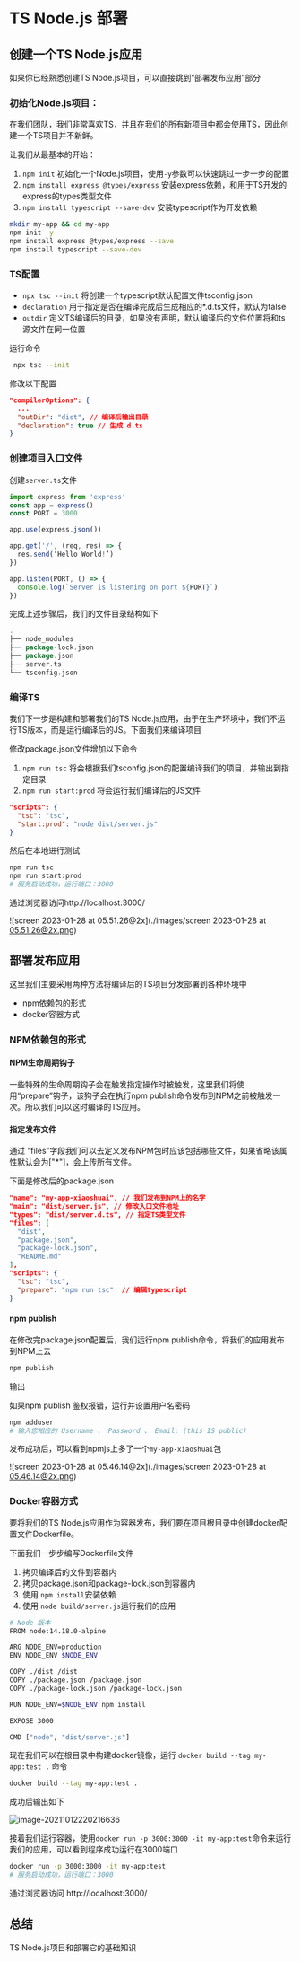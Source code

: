 # TS Node.js 部署

## 创建一个TS Node.js应用

如果你已经熟悉创建TS Node.js项目，可以直接跳到“部署发布应用”部分

### 初始化Node.js项目：

在我们团队，我们非常喜欢TS，并且在我们的所有新项目中都会使用TS，因此创建一个TS项目并不新鲜。

让我们从最基本的开始：

1. `npm init` 初始化一个Node.js项目，使用`-y`参数可以快速跳过一步一步的配置
2. `npm install express @types/express` 安装express依赖，和用于TS开发的express的types类型文件
3. `npm install typescript --save-dev` 安装typescript作为开发依赖

```bash
mkdir my-app && cd my-app
npm init -y
npm install express @types/express --save
npm install typescript --save-dev

```

### TS配置

- `npx tsc --init` 将创建一个typescript默认配置文件tsconfig.json
- `declaration` 用于指定是否在编译完成后生成相应的*.d.ts文件，默认为false
- `outdir` 定义TS编译后的目录，如果没有声明，默认编译后的文件位置将和ts源文件在同一位置

运行命令

```bash
 npx tsc --init

```

修改以下配置

```json
"compilerOptions": {
  ...
  "outDir": "dist", // 编译后输出目录
  "declaration": true // 生成 d.ts
}

```

### 创建项目入口文件

创建`server.ts`文件

```typescript
import express from 'express'
const app = express()
const PORT = 3000

app.use(express.json())

app.get('/', (req, res) => {
  res.send(‘Hello World!’)
})

app.listen(PORT, () => {
  console.log(`Server is listening on port ${PORT}`)
})

```

完成上述步骤后，我们的文件目录结构如下

```go
.
├── node_modules
├── package-lock.json
├── package.json
├── server.ts
└── tsconfig.json

```

### 编译TS

我们下一步是构建和部署我们的TS Node.js应用，由于在生产环境中，我们不运行TS版本，而是运行编译后的JS。下面我们来编译项目

修改package.json文件增加以下命令

1. `npm run tsc` 将会根据我们tsconfig.json的配置编译我们的项目，并输出到指定目录
2. `npm run start:prod` 将会运行我们编译后的JS文件

```json
"scripts": {
  "tsc": "tsc",
  "start:prod": "node dist/server.js"
}

```

然后在本地进行测试

```bash
npm run tsc
npm run start:prod
# 服务启动成功，运行端口：3000
```

通过浏览器访问http://localhost:3000/

![screen 2023-01-28 at 05.51.26@2x](./images/screen 2023-01-28 at 05.51.26@2x.png)

## 部署发布应用

这里我们主要采用两种方法将编译后的TS项目分发部署到各种环境中

- npm依赖包的形式
- docker容器方式

### NPM依赖包的形式

#### NPM生命周期钩子

一些特殊的生命周期钩子会在触发指定操作时被触发，这里我们将使用“prepare”钩子，该狗子会在执行npm publish命令发布到NPM之前被触发一次。所以我们可以这时编译的TS应用。

#### 指定发布文件

通过 “files”字段我们可以去定义发布NPM包时应该包括哪些文件，如果省略该属性默认会为["*"]，会上传所有文件。

下面是修改后的package.json

```json
"name": "my-app-xiaoshuai", // 我们发布到NPM上的名字
"main": "dist/server.js", // 修改入口文件地址
"types": "dist/server.d.ts", // 指定TS类型文件
"files": [
  "dist",
  "package.json",
  "package-lock.json",
  "README.md"
],
"scripts": {
  "tsc": "tsc",
  "prepare": "npm run tsc"  // 编辑typescript
}

```

#### npm publish

在修改完package.json配置后，我们运行npm publish命令，将我们的应用发布到NPM上去

```bash
npm publish
```

输出

如果npm publish 鉴权报错，运行并设置用户名密码

```bash
npm adduser
# 输入您相应的 Username 、 Password 、 Email: (this IS public)
```

发布成功后，可以看到npmjs上多了一个`my-app-xiaoshuai`包

![screen 2023-01-28 at 05.46.14@2x](./images/screen 2023-01-28 at 05.46.14@2x.png)

### Docker容器方式

要将我们的TS Node.js应用作为容器发布，我们要在项目根目录中创建docker配置文件Dockerfile。

下面我们一步步编写Dockerfile文件

1. 拷贝编译后的文件到容器内
2. 拷贝package.json和package-lock.json到容器内
3. 使用 `npm install`安装依赖
4. 使用 `node build/server.js`运行我们的应用

```bash
# Node 版本
FROM node:14.18.0-alpine

ARG NODE_ENV=production
ENV NODE_ENV $NODE_ENV

COPY ./dist /dist
COPY ./package.json /package.json
COPY ./package-lock.json /package-lock.json

RUN NODE_ENV=$NODE_ENV npm install

EXPOSE 3000

CMD ["node", "dist/server.js"]

```

现在我们可以在根目录中构建docker镜像，运行 `docker build --tag my-app:test .` 命令

```bash
docker build --tag my-app:test .

```

成功后输出如下

![image-20211012220216636](https://p3-juejin.byteimg.com/tos-cn-i-k3u1fbpfcp/820b6fcf7b234fd188d0cfb8453e4169~tplv-k3u1fbpfcp-zoom-in-crop-mark:4536:0:0:0.image)

接着我们运行容器，使用`docker run -p 3000:3000 -it my-app:test`命令来运行我们的应用，可以看到程序成功运行在3000端口

```bash
docker run -p 3000:3000 -it my-app:test
# 服务启动成功，运行端口：3000

```

通过浏览器访问 http://localhost:3000/

## 

## 总结

TS Node.js项目和部署它的基础知识
